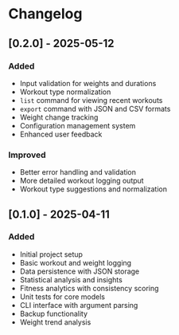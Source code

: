 # Changelog

## [0.2.0] - 2025-05-12

### Added
- Input validation for weights and durations
- Workout type normalization
- `list` command for viewing recent workouts
- `export` command with JSON and CSV formats
- Weight change tracking
- Configuration management system
- Enhanced user feedback

### Improved
- Better error handling and validation
- More detailed workout logging output
- Workout type suggestions and normalization

## [0.1.0] - 2025-04-11

### Added
- Initial project setup
- Basic workout and weight logging
- Data persistence with JSON storage
- Statistical analysis and insights
- Fitness analytics with consistency scoring
- Unit tests for core models
- CLI interface with argument parsing
- Backup functionality
- Weight trend analysis